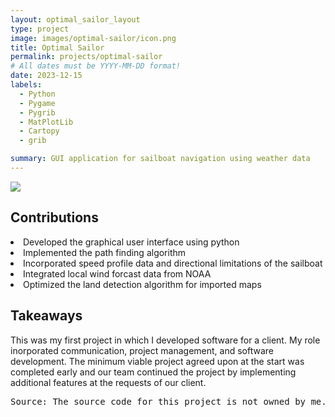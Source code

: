 ```yaml
---
layout: optimal_sailor_layout
type: project
image: images/optimal-sailor/icon.png
title: Optimal Sailor
permalink: projects/optimal-sailor
# All dates must be YYYY-MM-DD format!
date: 2023-12-15
labels:
  - Python
  - Pygame
  - Pygrib
  - MatPlotLib
  - Cartopy
  - grib

summary: GUI application for sailboat navigation using weather data
---
```


<img class="ui image" src="{{ site.baseurl }}/images/optimal-sailor/poster.png"/>
<h2>
Contributions
</h2>
<li>
Developed the graphical user interface using python
</li>
<li>
Implemented the path finding algorithm
</li>
<li>
Incorporated speed profile data and directional limitations of the sailboat
</li>
<li>
Integrated local wind forcast data from NOAA
</li>
<li>
Optimized the land detection algorithm for imported maps
</li>
<h2>
Takeaways
</h2>
This was my first project in which I developed software for a client. My role inorporated communication, project management, and software development. The minimum viable project agreed upon at the start was completed early and our team continued the project by implementing additional features at the requests of our client.
<pre>Source: The source code for this project is not owned by me.
<br/>

